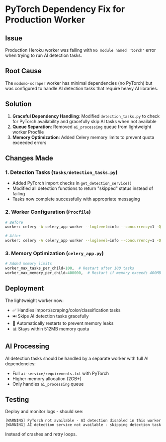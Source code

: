 # PyTorch Dependency Fix for Production Worker

## Issue
Production Heroku worker was failing with `No module named 'torch'` error when trying to run AI detection tasks.

## Root Cause
The `modomo-scraper` worker has minimal dependencies (no PyTorch) but was configured to handle AI detection tasks that require heavy AI libraries.

## Solution
1. **Graceful Dependency Handling**: Modified `detection_tasks.py` to check for PyTorch availability and gracefully skip AI tasks when not available
2. **Queue Separation**: Removed `ai_processing` queue from lightweight worker Procfile
3. **Memory Optimization**: Added Celery memory limits to prevent quota exceeded errors

## Changes Made

### 1. Detection Tasks (`tasks/detection_tasks.py`)
- Added PyTorch import checks in `get_detection_service()`
- Modified all detection functions to return "skipped" status instead of failing
- Tasks now complete successfully with appropriate messaging

### 2. Worker Configuration (`Procfile`)
```bash
# Before
worker: celery -A celery_app worker --loglevel=info --concurrency=1 -Q import,scraping,ai_processing,color_processing,classification

# After 
worker: celery -A celery_app worker --loglevel=info --concurrency=1 -Q import,scraping,color_processing,classification
```

### 3. Memory Optimization (`celery_app.py`)
```python
# Added memory limits
worker_max_tasks_per_child=100,  # Restart after 100 tasks
worker_max_memory_per_child=400000,  # Restart if memory exceeds 400MB
```

## Deployment
The lightweight worker now:
- ✅ Handles import/scraping/color/classification tasks
- ⏭️ Skips AI detection tasks gracefully  
- 🔄 Automatically restarts to prevent memory leaks
- 📊 Stays within 512MB memory quota

## AI Processing
AI detection tasks should be handled by a separate worker with full AI dependencies:
- Full `ai-service/requirements.txt` with PyTorch
- Higher memory allocation (2GB+)
- Only handles `ai_processing` queue

## Testing
Deploy and monitor logs - should see:
```
[WARNING] PyTorch not available - AI detection disabled in this worker
[WARNING] AI detection service not available - skipping detection task
```
Instead of crashes and retry loops.